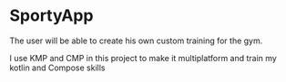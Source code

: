 # SportyApp
The user will be able to create his own custom training for the gym.

I use KMP and CMP in this project to make it multiplatform and train my kotlin and Compose skills
